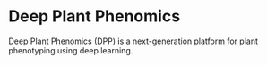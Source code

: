 # Deep Plant Phenomics

Deep Plant Phenomics (DPP) is a next-generation platform for plant phenotyping using deep learning.